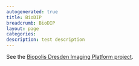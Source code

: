 ```yaml
---
autogenerated: true
title: BioDIP
breadcrumb: BioDIP
layout: page
categories: 
description: test description
---
```


See the [Biopolis Dresden Imaging Platform project](http://www.biodip.de/wiki/Biopolis_Dresden_Imaging_Platform).
